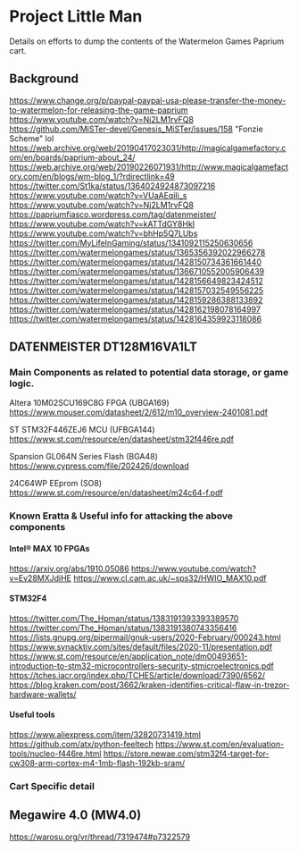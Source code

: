 # Project Little Man 

Details on efforts to dump the contents of the Watermelon Games Paprium cart. 

## Background
https://www.change.org/p/paypal-paypal-usa-please-transfer-the-money-to-watermelon-for-releasing-the-game-paprium
https://www.youtube.com/watch?v=Nj2LM1rvFQ8
https://github.com/MiSTer-devel/Genesis_MiSTer/issues/158
"Fonzie Scheme" lol https://web.archive.org/web/20190417023031/http://magicalgamefactory.com/en/boards/paprium-about_24/
https://web.archive.org/web/20190226071931/http://www.magicalgamefactory.com/en/blogs/wm-blog_1/?rdirectlink=49
https://twitter.com/St1ka/status/1364024924873097216
https://www.youtube.com/watch?v=VUaAEqiIi_s
https://www.youtube.com/watch?v=Nj2LM1rvFQ8
https://papriumfiasco.wordpress.com/tag/datenmeister/
https://www.youtube.com/watch?v=kATTdGY8HkI
https://www.youtube.com/watch?v=bhHp5Q7LUbs
https://twitter.com/MyLifeInGaming/status/1341092115250630656
https://twitter.com/watermelongames/status/1365356392022966278
https://twitter.com/watermelongames/status/1428150734361661440
https://twitter.com/watermelongames/status/1366710552005906439
https://twitter.com/watermelongames/status/1428156649823424512
https://twitter.com/watermelongames/status/1428157032549556225
https://twitter.com/watermelongames/status/1428159286388133892
https://twitter.com/watermelongames/status/1428162198078164997
https://twitter.com/watermelongames/status/1428164359923118086

## DATENMEISTER DT128M16VA1LT

### Main Components as related to potential data storage, or game logic. 

Altera 10M02SCU169C8G FPGA (UBGA169)
https://www.mouser.com/datasheet/2/612/m10_overview-2401081.pdf

ST STM32F446ZEJ6 MCU (UFBGA144)
https://www.st.com/resource/en/datasheet/stm32f446re.pdf

Spansion GL064N Series Flash (BGA48)
https://www.cypress.com/file/202426/download

24C64WP EEprom (SO8)
https://www.st.com/resource/en/datasheet/m24c64-f.pdf

### Known Eratta & Useful info for attacking the above components

#### Intel® MAX 10 FPGAs
https://arxiv.org/abs/1910.05086
https://www.youtube.com/watch?v=Ev28MXJdjHE
https://www.cl.cam.ac.uk/~sps32/HWIO_MAX10.pdf

#### STM32F4
https://twitter.com/The_Hpman/status/1383191393393389570
https://twitter.com/The_Hpman/status/1383191380743356416
https://lists.gnupg.org/pipermail/gnuk-users/2020-February/000243.html
https://www.synacktiv.com/sites/default/files/2020-11/presentation.pdf
https://www.st.com/resource/en/application_note/dm00493651-introduction-to-stm32-microcontrollers-security-stmicroelectronics.pdf
https://tches.iacr.org/index.php/TCHES/article/download/7390/6562/
https://blog.kraken.com/post/3662/kraken-identifies-critical-flaw-in-trezor-hardware-wallets/

#### Useful tools
https://www.aliexpress.com/item/32820731419.html
https://github.com/atx/python-feeltech
https://www.st.com/en/evaluation-tools/nucleo-f446re.html
https://store.newae.com/stm32f4-target-for-cw308-arm-cortex-m4-1mb-flash-192kb-sram/

### Cart Specific detail

## Megawire 4.0 (MW4.0)
https://warosu.org/vr/thread/7319474#p7322579

